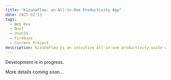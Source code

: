 ```yaml
---
title: "KizunaFlow: an All-in-One Productivity App"
date: 2025-02-13
tags:
  - Web Dev
  - Nuxt
  - UnoCSS
  - Firebase
  - Current Project
description: KizunaFlow is an intuitive all-in-one productivity suite designed to streamline your daily workflow. It combines habit tracking, task management, and personal development tools in a modern, user-friendly interface that adapts to your needs. And this is just the beginning – what you see here is merely the foundation of a much larger vision that will revolutionize how you approach personal productivity and growth.
---
```


Development is in progress.

More details coming soon...